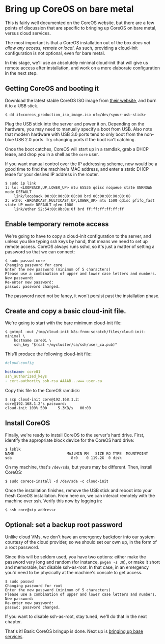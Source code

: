 # Bring up CoreOS on bare metal

This is fairly well documented on the CoreOS website, but there are a
few points of discussion that are specific to bringing up CoreOS on
bare metal, versus cloud services.

The most important is that a CoreOS installation out of the box _does
not allow any access, remote or local_. As such, providing a
cloud-init configuration is not optional, even for bare metal.

In this stage, we'll use an absolutely minimal cloud-init that will
give us remote access after installation, and work on a more elaborate
configuration in the next step.

## Getting CoreOS and booting it

Download the latest stable CoreOS ISO image from
[their website](https://www.coreos.com), and burn it to a USB stick.

```console
$ dd if=coreos_production_iso_image.iso of=/dev/<your-usb-stick>
```

Plug the USB stick into the server and power it on. Depending on the
hardware, you may need to manually specify a boot from USB. Also note
that modern hardware with USB 3.0 ports tend to only boot from the
non-blue USB 2.0 ports. Try changing ports if the boot isn't catching.

Once the boot catches, CoreOS will start up in a ramdisk, grab a DHCP
lease, and drop you in a shell as the `core` user.

If you want manual control over the IP addressing scheme, now would be
a good time to find the machine's MAC address, and enter a static DHCP
lease for your desired IP address in the router.

```console
$ sudo ip link
1: lo: <LOOPBACK,UP,LOWER_UP> mtu 65536 qdisc noqueue state UNKNOWN mode DEFAULT 
    link/loopback 00:00:00:00:00:00 brd 00:00:00:00:00:00
2: eth0: <BROADCAST,MULTICAST,UP,LOWER_UP> mtu 1500 qdisc pfifo_fast state UP mode DEFAULT qlen 1000
    link/ether 52:54:00:8b:0e:0f brd ff:ff:ff:ff:ff:ff
```

## Enable temporary remote access

We're going to have to copy a cloud-init configuration to the server,
and unless you like typing ssh keys by hand, that means we need to set
up remote access. CoreOS always runs sshd, so it's just a matter of
setting a password so that we can connect:

```console
$ sudo passwd core
Changing password for core
Enter the new password (minimum of 5 characters)
Please use a combination of upper and lower case letters and numbers.
New password: 
Re-enter new password: 
passwd: password changed.
```

The password need not be fancy, it won't persist past the installation
phase.

## Create and copy a basic cloud-init file.

We're going to start with the bare minimum cloud-init file:

```console
$ gotmpl -out /tmp/cloud-init k8s-from-scratch/files/cloud-init-minimal \
    hostname core01 \
    ssh_key "$(cat ~/mycluster/ca/ssh/user_ca.pub)"
```

This'll produce the following cloud-init file:

```yaml
#cloud-config

hostname: core01
ssh_authorized_keys
- cert-authority ssh-rsa AAAAB...w== user-ca
```

Copy this file to the CoreOS ramdisk:

```console
$ scp cloud-init core@192.168.1.2:
core@192.168.1.2's password:
cloud-init 100% 500     5.3KB/s   00:00
```

## Install CoreOS

Finally, we're ready to install CoreOS to the server's hard drive. First, identify the appropriate block device for the CoreOS hard drive:

```console
$ lsblk
NAME                        MAJ:MIN RM   SIZE RO TYPE  MOUNTPOINT
sda                           8:0    0 119.2G  0 disk  
```

On my machine, that's `/dev/sda`, but yours may be different. Then, install CoreOS:

```console
$ sudo coreos-install -d /dev/sda -c cloud-init
```

Once the installation finishes, remove the USB stick and reboot into
your fresh CoreOS installation. From here on, we can interact remotely
with the machine over ssh. Verify this now by logging in:

```console
$ ssh core@<ip address>
```

## Optional: set a backup root password

Unlike cloud VMs, we don't have an emergency backdoor into our system
courtesy of the cloud provider, so we should set our own up, in the
form of a root password.

Since this will be seldom used, you have two options: either make the
password very long and random (for instance, `pwgen -s 30`), or make
it short and memorable, but disable ssh-as-root. In that case, in an
emergency you'd need to be physically at the machine's console to get
access.

```console
$ sudo passwd
Changing password for root
Enter the new password (minimum of 5 characters)
Please use a combination of upper and lower case letters and numbers.
New password: 
Re-enter new password: 
passwd: password changed.
```

If you want to disable ssh-as-root, stay tuned, we'll do that in the
next chapter.

That's it! Basic CoreOS bringup is done. Next up is [bringing up base services](/Base-Services-Bringup.md).
